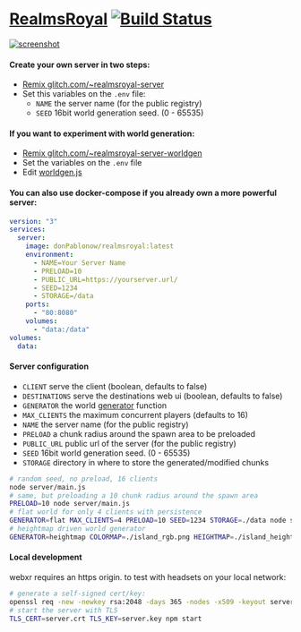 [RealmsRoyal](https://realmsroyal.obeyi.com/)
[![Build Status](https://travis-ci.org/donPablonow/realmsroyal.svg?branch=master)](https://travis-ci.org/donPablonow/RealmsRoyal)
==

[![screenshot](https://realmsroyal.obeyi.com/screenshot.jpg)](https://realmsroyal.obeyi.com/)

#### Create your own server in two steps:

- [Remix glitch.com/~realmsroyal-server](https://glitch.com/edit/#!/remix/realmsroyal-server)
- Set this variables on the `.env` file:
  - `NAME` the server name (for the public registry)
  - `SEED` 16bit world generation seed. (0 - 65535)

#### If you want to experiment with world generation:

- [Remix glitch.com/~realmsroyal-server-worldgen](https://glitch.com/edit/#!/remix/realmsroyal-server-worldgen)
- Set the variables on the `.env` file
- Edit [worldgen.js](https://glitch.com/edit/#!/realmsroyal-server-worldgen?path=worldgen.js)

#### You can also use docker-compose if you already own a more powerful server:

```yaml
version: "3"
services:
  server:
    image: donPablonow/realmsroyal:latest
    environment:
      - NAME=Your Server Name
      - PRELOAD=10
      - PUBLIC_URL=https://yourserver.url/
      - SEED=1234
      - STORAGE=/data
    ports:
      - "80:8080"
    volumes:
      - "data:/data"
volumes:
  data:
```

#### Server configuration

- `CLIENT` serve the client (boolean, defaults to false)
- `DESTINATIONS` serve the destinations web ui (boolean, defaults to false)
- `GENERATOR` the world [generator](server/generators.js) function
- `MAX_CLIENTS` the maximum concurrent players (defaults to 16)
- `NAME` the server name (for the public registry)
- `PRELOAD` a chunk radius around the spawn area to be preloaded
- `PUBLIC_URL` public url of the server (for the public registry)
- `SEED` 16bit world generation seed. (0 - 65535)
- `STORAGE` directory in where to store the generated/modified chunks

```bash
# random seed, no preload, 16 clients
node server/main.js
# same, but preloading a 10 chunk radius around the spawn area
PRELOAD=10 node server/main.js
# flat world for only 4 clients with persistence
GENERATOR=flat MAX_CLIENTS=4 PRELOAD=10 SEED=1234 STORAGE=./data node server/main.js
# heightmap driven world generator
GENERATOR=heightmap COLORMAP=./island_rgb.png HEIGHTMAP=./island_height.png node server/main.js
```

#### Local development

webxr requires an https origin. to test with headsets on your local network:

```bash
# generate a self-signed cert/key:
openssl req -new -newkey rsa:2048 -days 365 -nodes -x509 -keyout server.key -out server.crt
# start the server with TLS
TLS_CERT=server.crt TLS_KEY=server.key npm start
```
